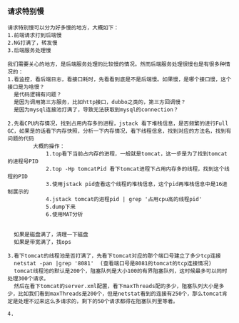 ### 请求特别慢
    请求特别慢可以分为好多慢的地方，大概如下：
    1.前端请求打到后端慢
    2.NG打满了，转发慢
    3.后端服务处理慢

    我们需要关心的地方，是后端服务处理的比较慢的情况。然而后端服务处理很慢也是有很多种情况的：
    1.看监控，看后端日志，看接口耗时，先看看到底是不是后端慢。如果慢，是哪个接口慢，这个接口是为啥慢？
      是代码逻辑有问题？
      是因为调用第三方服务，比如http接口，dubbo之类的，第三方回调慢？
      是因为mysql连接池打满了，导致无法获取到mysql的connection？

    2.先看CPU内存情况，找到占用内存多的进程，jstack 看下堆栈信息，是否频繁的进行Full GC，如果是的话看下内存快照，分析一下内存情况，看下线程信息，找到对应的方法名，找到有问题的代码
            大概的操作：
                1.top看下当前占内存的进程，一般就是tomcat，这一步是为了找到tomcat的进程号PID
                2.top -Hp tomcatPid 看下tomcat进程下占用内存多的线程，找到这个线程的PID
                3.使用jstack pid查看这个线程的堆栈信息，这个pid再堆栈信息中是16进制展示的
                4.jstack tomcat的进程pid | grep '占用cpu高的线程pid'
                5.dump下来
                6.使用MAT分析


      如果是磁盘满了，清理一下磁盘
      如果是带宽满了，找ops
    
    3.看下tomcat的线程池是否打满了，先看下tomcat对应的那个端口号建立了多少tcp连接
      netstat -pan |grep '8081'  (查看端口号是8081的tomcat的tcp连接情况)
      tomcat线程池的默认是200个，阻塞队列是大小100的有界阻塞队列，这时候最多可以同时处理300个请求。
      然后在看下tomcat的server.xml配置，看下maxThreads配的多少，阻塞队列大小是多少，比如我们看到maxThreads是200个，但是netstat看到的连接有250个，那么tomcat肯定是处理不过来这么多请求的，剩下的50个请求都得在阻塞队列里等着。

    4.